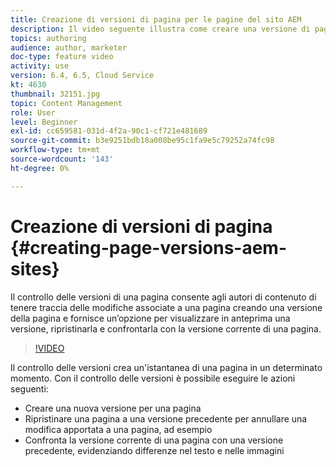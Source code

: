 ```yaml
---
title: Creazione di versioni di pagina per le pagine del sito AEM
description: Il video seguente illustra come creare una versione di pagina, visualizzare in anteprima, ripristinare una versione di pagina e confrontare la versione corrente della pagina con una versione salvata.
topics: authoring
audience: author, marketer
doc-type: feature video
activity: use
version: 6.4, 6.5, Cloud Service
kt: 4630
thumbnail: 32151.jpg
topic: Content Management
role: User
level: Beginner
exl-id: cc659581-031d-4f2a-90c1-cf721e481689
source-git-commit: b3e9251bdb18a008be95c1fa9e5c79252a74fc98
workflow-type: tm+mt
source-wordcount: '143'
ht-degree: 0%

---
```


# Creazione di versioni di pagina {#creating-page-versions-aem-sites}

Il controllo delle versioni di una pagina consente agli autori di contenuto di tenere traccia delle modifiche associate a una pagina creando una versione della pagina e fornisce un’opzione per visualizzare in anteprima una versione, ripristinarla e confrontarla con la versione corrente di una pagina.

>[!VIDEO](https://video.tv.adobe.com/v/32151?quality=12&learn=on)

Il controllo delle versioni crea un&#39;istantanea di una pagina in un determinato momento. Con il controllo delle versioni è possibile eseguire le azioni seguenti:
* Creare una nuova versione per una pagina
* Ripristinare una pagina a una versione precedente per annullare una modifica apportata a una pagina, ad esempio
* Confronta la versione corrente di una pagina con una versione precedente, evidenziando differenze nel testo e nelle immagini
